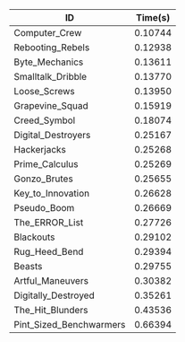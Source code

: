 |ID|Time(s)|
|-|-|
|Computer_Crew|0.10744|
|Rebooting_Rebels|0.12938|
|Byte_Mechanics|0.13611|
|Smalltalk_Dribble|0.13770|
|Loose_Screws|0.13950|
|Grapevine_Squad|0.15919|
|Creed_Symbol|0.18074|
|Digital_Destroyers|0.25167|
|Hackerjacks|0.25268|
|Prime_Calculus|0.25269|
|Gonzo_Brutes|0.25655|
|Key_to_Innovation|0.26628|
|Pseudo_Boom|0.26669|
|The_ERROR_List|0.27726|
|Blackouts|0.29102|
|Rug_Heed_Bend|0.29394|
|Beasts|0.29755|
|Artful_Maneuvers|0.30382|
|Digitally_Destroyed|0.35261|
|The_Hit_Blunders|0.43536|
|Pint_Sized_Benchwarmers|0.66394|
